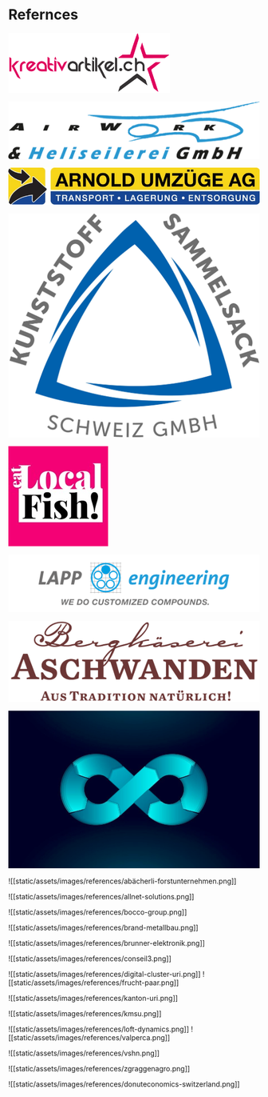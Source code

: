 # Refernces

![](static/assets/images/references/kreativartikel.png)

![](static/assets/images/references/airwork.png)

![](static/assets/images/references/arnold-umzuege.png)

![](static/assets/images/references/kunststoffsammelsack.png)

![](static/assets/images/references/localfish.png)

![](static/assets/images/references/lappengineering.png)

![](static/assets/images/references/bergkaese.png)

![](static/assets/images/blog/devops-cycle.png)

![[static/assets/images/references/abächerli-forstunternehmen.png]]

![[static/assets/images/references/allnet-solutions.png]]

![[static/assets/images/references/bocco-group.png]]

![[static/assets/images/references/brand-metallbau.png]]

![[static/assets/images/references/brunner-elektronik.png]]

![[static/assets/images/references/conseil3.png]]

![[static/assets/images/references/digital-cluster-uri.png]]
![[static/assets/images/references/frucht-paar.png]]

![[static/assets/images/references/kanton-uri.png]]

![[static/assets/images/references/kmsu.png]]

![[static/assets/images/references/loft-dynamics.png]]
![[static/assets/images/references/valperca.png]]

![[static/assets/images/references/vshn.png]]

![[static/assets/images/references/zgraggenagro.png]]

![[static/assets/images/references/donuteconomics-switzerland.png]]
